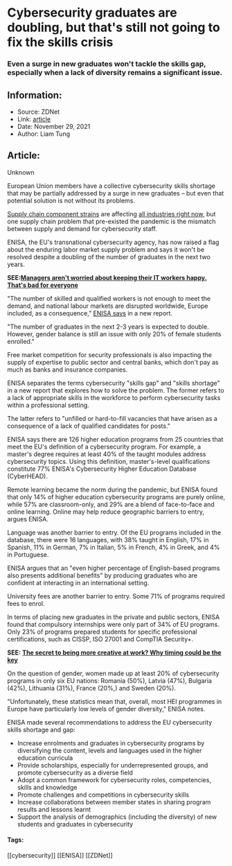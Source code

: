 # Cybersecurity graduates are doubling, but that's still not going to fix the skills crisis
### Even a surge in new graduates won't tackle the skills gap, especially when a lack of diversity remains a significant issue.

## Information:
+ Source: ZDNet
+ Link: [article](https://www.zdnet.com/article/cybersecurity-graduates-are-doubling-but-thats-still-not-going-to-fix-the-skills-crisis/)
+ Date: November 29, 2021
+ Author: Liam Tung


## Article:
Unknown

European Union members have a collective cybersecurity skills shortage that may be partially addressed by a surge in new graduates – but even that potential solution is not without its problems.

[Supply chain component strains](https://www.zdnet.com/article/supply-chain-shortages-push-steam-deck-out-to-february-2022/) are affecting [all industries right now](https://www.zdnet.com/article/the-global-chip-shortage-is-a-bigger-problem-than-everyone-realised-and-it-will-go-on-for-longer-too/), but one supply chain problem that pre-existed the pandemic is the mismatch between supply and demand for cybersecurity staff.


ENISA, the EU's transnational cybersecurity agency, has now raised a flag about the enduring labor market supply problem and says it won't be resolved despite a doubling of the number of graduates in the next two years.

**SEE:**[**Managers aren't worried about keeping their IT workers happy. That's bad for everyone**](https://www.zdnet.com/article/managers-arent-worried-about-keeping-their-it-workers-happy-thats-bad-for-everyone/)

"The number of skilled and qualified workers is not enough to meet the demand, and national labour markets are disrupted worldwide, Europe included, as a consequence," [ENISA says](https://www.enisa.europa.eu/news/enisa-news/higher-education-in-europe-understanding-the-cybersecurity-skills-gap-in-the-eu) in a new report. 

"The number of graduates in the next 2-3 years is expected to double. However, gender balance is still an issue with only 20% of female students enrolled."

Free market competition for security professionals is also impacting the supply of expertise to public sector and central banks, which don't pay as much as banks and insurance companies. 






ENISA separates the terms cybersecurity "skills gap" and "skills shortage" in a new report that explores how to solve the problem. The former refers to a lack of appropriate skills in the workforce to perform cybersecurity tasks within a professional setting. 

The latter refers to "unfilled or hard-to-fill vacancies that have arisen as a consequence of a lack of qualified candidates for posts."

ENISA says there are 126 higher education programs from 25 countries that meet the EU's definition of a cybersecurity program. For example, a master's degree requires at least 40% of the taught modules address cybersecurity topics. Using this definition, master's-level qualifications constitute 77% ENISA's Cybersecurity Higher Education Database (CyberHEAD). 

Remote learning became the norm during the pandemic, but ENISA found that only 14% of higher education cybersecurity programs are purely online, while 57% are classroom-only, and 29% are a blend of face-to-face and online learning. Online may help reduce geographic barriers to entry, argues ENISA. 

Language was another barrier to entry. Of the EU programs included in the database, there were 16 languages, with 38% taught in English, 17% in Spanish, 11% in German, 7% in Italian, 5% in French, 4% in Greek, and 4% in Portuguese. 

ENISA argues that an "even higher percentage of English-based programs also presents additional benefits" by producing graduates who are confident at interacting in an international setting. 

University fees are another barrier to entry. Some 71% of programs required fees to enrol.  

In terms of placing new graduates in the private and public sectors, ENISA found that compulsory internships were only part of 34% of EU programs. Only 23% of programs prepared students for specific professional certifications, such as CISSP, ISO 27001 and CompTIA Security+.

**SEE:** [**The secret to being more creative at work? Why timing could be the key**](https://www.zdnet.com/article/the-secret-to-being-more-creative-at-work-timing-is-the-key/#link=%7B%22linkText%22:%22The%20secret%20to%20being%20more%20creative%20at%20work?%20Why%20timing%20could%20be%20the%20key%22,%22target%22:%22_blank%22,%22href%22:%22https://www.zdnet.com/article/the-secret-to-being-more-creative-at-work-timing-is-the-key/%22,%22role%22:%22standard%22,%22absolute%22:%22%22%7D)

On the question of gender, women made up at least 20% of cybersecurity programs in only six EU nations: Romania (50%), Latvia (47%), Bulgaria (42%), Lithuania (31%), France (20%,) and Sweden (20%). 

"Unfortunately, these statistics mean that, overall, most HEI programmes in Europe have particularly low levels of gender diversity," ENISA notes. 

ENISA made several recommendations to address the EU cybersecurity skills shortage and gap: 

* Increase enrolments and graduates in cybersecurity programs by diversifying the content, levels and languages used in the higher education curricula
* Provide scholarships, especially for underrepresented groups, and promote cybersecurity as a diverse field
* Adopt a common framework for cybersecurity roles, competencies, skills and knowledge
* Promote challenges and competitions in cybersecurity skills
* Increase collaborations between member states in sharing program results and lessons learnt
* Support the analysis of demographics (including the diversity) of new students and graduates in cybersecurity





#### Tags:
[[cybersecurity]] [[ENISA]] [[ZDNet]]
